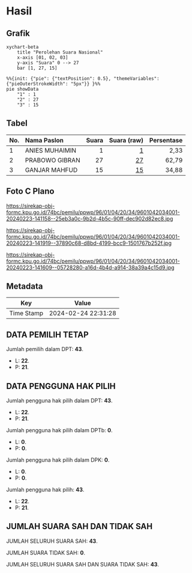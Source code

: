 # Hasil

## Grafik

```mermaid
xychart-beta
    title "Perolehan Suara Nasional"
    x-axis [01, 02, 03]
    y-axis "Suara" 0 --> 27
    bar [1, 27, 15]
```

```mermaid
%%{init: {"pie": {"textPosition": 0.5}, "themeVariables": {"pieOuterStrokeWidth": "5px"}} }%%
pie showData
    "1" : 1
    "2" : 27
    "3" : 15
```

## Tabel

| No. | Nama Paslon    | Suara | Suara (raw) | Persentase |
|:--- |:-------------- | -----:| -----------:| ----------:|
| 1   | ANIES MUHAIMIN | 1     | [1][p-1]    | 2,33       |
| 2   | PRABOWO GIBRAN | 27    | [27][p-2]   | 62,79      |
| 3   | GANJAR MAHFUD  | 15    | [15][p-3]   | 34,88      |


[p-1]: https://github.com/gigit-pemilu/pemilu-2024/blob/main/pilpres/hitung-suara/sub/96-papua-barat-daya/sub/01-sorong/sub/04-beraur/sub/2034-serselion-baru/sub/001-tps/sub/paslon-1.txt
[p-2]: https://github.com/gigit-pemilu/pemilu-2024/blob/main/pilpres/hitung-suara/sub/96-papua-barat-daya/sub/01-sorong/sub/04-beraur/sub/2034-serselion-baru/sub/001-tps/sub/paslon-2.txt
[p-3]: https://github.com/gigit-pemilu/pemilu-2024/blob/main/pilpres/hitung-suara/sub/96-papua-barat-daya/sub/01-sorong/sub/04-beraur/sub/2034-serselion-baru/sub/001-tps/sub/paslon-3.txt

## Foto C Plano

https://sirekap-obj-formc.kpu.go.id/74bc/pemilu/ppwp/96/01/04/20/34/9601042034001-20240223-141158--25eb3a0c-9b2d-4b5c-90ff-dec902d82ec8.jpg

https://sirekap-obj-formc.kpu.go.id/74bc/pemilu/ppwp/96/01/04/20/34/9601042034001-20240223-141919--37890c68-d8bd-4199-bcc9-1501767b252f.jpg

https://sirekap-obj-formc.kpu.go.id/74bc/pemilu/ppwp/96/01/04/20/34/9601042034001-20240223-141609--05728280-a16d-4b4d-a914-38a39a4c15d9.jpg


## Metadata

| Key        | Value               |
| ---------- | ------------------- |
| Time Stamp | 2024-02-24 22:31:28 |


## DATA PEMILIH TETAP

Jumlah pemilih dalam DPT: **43**.
 * L: **22**.
 * P: **21**.

## DATA PENGGUNA HAK PILIH

Jumlah pengguna hak pilih dalam DPT: **43**.
 * L: **22**.
 * P: **21**.

Jumlah pengguna hak pilih dalam DPTb: **0**.
 * L: **0**.
 * P: **0**.

Jumlah pengguna hak pilih dalam DPK: **0**.
 * L: **0**.
 * P: **0**.

Jumlah pengguna hak pilih: **43**.
 * L: **22**.
 * P: **21**.

## JUMLAH SUARA SAH DAN TIDAK SAH

JUMLAH SELURUH SUARA SAH: **43**.

JUMLAH SUARA TIDAK SAH: **0**.

JUMLAH SELURUH SUARA SAH DAN SUARA TIDAK SAH: **43**.


